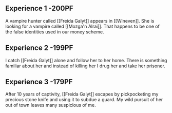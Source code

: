 ## Experience 1 -200PF

A vampire hunter called [[Freida Galyt]] appears in [[Wineven]]. She is looking for a vampire called [[Mozga'n Alrai]]. That happens to be one of the false identities used in our money scheme.

## Experience 2 -199PF

I catch [[Freida Galyt]] alone and follow her to her home. There is something familiar about her and instead of killing her I drug her and take her prisoner.

## Experience 3 -179PF

After 10 years of captivity, [[Freida Galyt]] escapes by pickpocketing my precious stone knife and using it to subdue a guard. My wild pursuit of her out of town leaves many suspicious of me.

